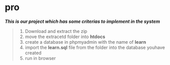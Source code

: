 # pro	
***This is our project which has some criterias to implement in the system***
> 1. Download and extract the zip
> 2. move the extracetd folder into **htdocs**
> 3. create a database in phpmyadmin with the name of **learn**
> 4. import the **learn.sql** file from the folder into the database youhave created
> 5. run in browser

